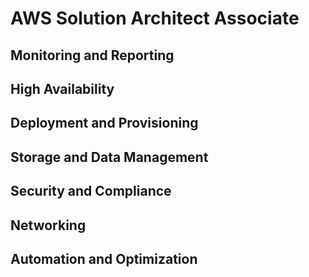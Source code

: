 # AWS Solution Architect Associate

## Monitoring and Reporting

## High Availability

## Deployment and Provisioning

## Storage and Data Management

## Security and Compliance

## Networking

## Automation and Optimization 
